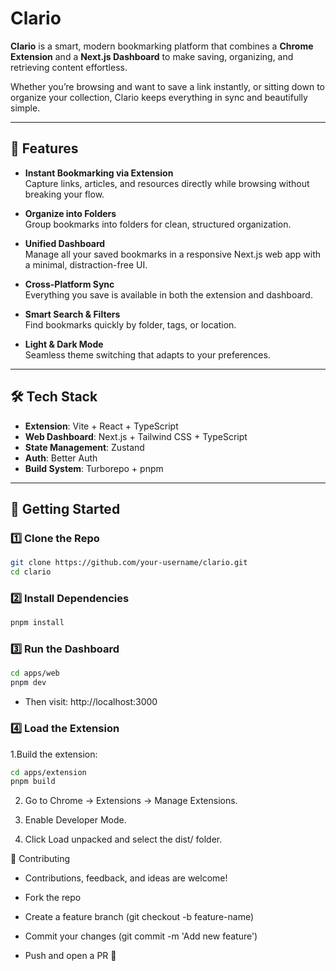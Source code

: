 # Clario

**Clario** is a smart, modern bookmarking platform that combines a **Chrome Extension** and a **Next.js Dashboard** to make saving, organizing, and retrieving content effortless.

Whether you’re browsing and want to save a link instantly, or sitting down to organize your collection, Clario keeps everything in sync and beautifully simple.

---

## 🌟 Features

- **Instant Bookmarking via Extension**  
  Capture links, articles, and resources directly while browsing without breaking your flow.

- **Organize into Folders**  
  Group bookmarks into folders for clean, structured organization.

- **Unified Dashboard**  
  Manage all your saved bookmarks in a responsive Next.js web app with a minimal, distraction-free UI.

- **Cross-Platform Sync**  
  Everything you save is available in both the extension and dashboard.

- **Smart Search & Filters**  
  Find bookmarks quickly by folder, tags, or location.

- **Light & Dark Mode**  
  Seamless theme switching that adapts to your preferences.

---

## 🛠️ Tech Stack

- **Extension**: Vite + React + TypeScript
- **Web Dashboard**: Next.js + Tailwind CSS + TypeScript
- **State Management**: Zustand
- **Auth**: Better Auth
- **Build System**: Turborepo + pnpm

---

## 🚀 Getting Started

### 1️⃣ Clone the Repo

```bash
git clone https://github.com/your-username/clario.git
cd clario
```

### 2️⃣ Install Dependencies

```bash
pnpm install
```

### 3️⃣ Run the Dashboard

```bash
cd apps/web
pnpm dev
```

- Then visit: http://localhost:3000

### 4️⃣ Load the Extension

1.Build the extension:

```bash
cd apps/extension
pnpm build
```

2. Go to Chrome → Extensions → Manage Extensions.

3. Enable Developer Mode.

4. Click Load unpacked and select the dist/ folder.

🤝 Contributing

- Contributions, feedback, and ideas are welcome!

- Fork the repo

- Create a feature branch (git checkout -b feature-name)

- Commit your changes (git commit -m 'Add new feature')

- Push and open a PR 🚀
